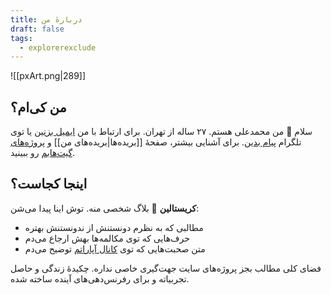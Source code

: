 ```yaml
---
title: دربارهٔ من
draft: false
tags:
  - explorerexclude
---
```

![[pxArt.png|289]]

## من کی‌ام؟

سلام 👋 من محمدعلی هستم. ۲۷ ساله از تهران. برای ارتباط با من [ایمیل بزنین](mailto:eled4h@outlook.com) یا توی تلگرام [پیام بدین](https://t.me/eledah). برای آشنایی بیشتر، صفحهٔ [[بریده‌ها|بریده‌های من]] و [پروژه‌های گیت‌هابم](https://eledah.github.io/) رو ببینید. 

## اینجا کجاست؟

**کریستالین** 🔮 بلاگ شخصی منه. توش اینا پیدا می‌شن:

- مطالبی که به نظرم دونستنش از ندونستنش بهتره
- حرف‌هایی که توی مکالمه‌ها بهش ارجاع می‌دم
- متن صحبت‌هایی که توی [کانال آپاراتم](https://www.aparat.com/crystalline) توضیح می‌دم

فضای کلی مطالب بجز پروژه‌های سایت جهت‌گیری خاصی نداره. چکیدهٔ زندگی و حاصل تجربیاته و برای رفرنس‌دهی‌های آینده ساخته شده.